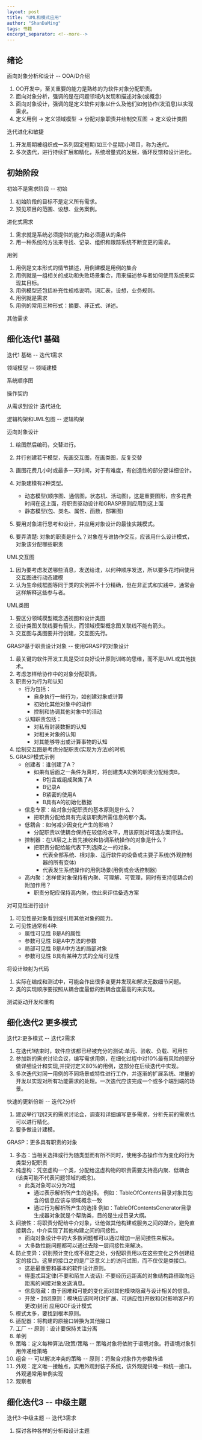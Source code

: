```yaml
---
layout: post
title: "UML和模式应用"
author: "ShanDaMing"
tags: 书籍
excerpt_separator: <!--more-->
---
```


## 绪论<!--more-->
面向对象分析和设计  -- OOA/D介绍
1. OO开发中，至关重要的能力是熟练的为软件对象分配职责。
2. 面向对象分析，强调的是在问题领域内发现和描述对象(或概念)
3. 面向对象设计，强调的是定义软件对象以什么及他们如何协作(发消息)以实现需求。
4. 定义用例 -> 定义领域模型 -> 分配对象职责并绘制交互图 -> 定义设计类图

迭代进化和敏捷
1. 开发周期被组织成一系列固定短期(如三个星期)小项目，称为迭代。
2. 多次迭代，进行持续扩展和精化，系统增量式的发展，循环反馈和设计进化。

## 初始阶段
初始不是需求阶段 -- 初始
1. 初始阶段的目标不是定义所有需求。
2. 预见项目的范围、设想、业务案例。

进化式需求
1. 需求就是系统必须提供的能力和必须遵从的条件
2. 用一种系统的方法来寻找、记录、组织和跟踪系统不断变更的需求。

用例
1. 用例是文本形式的情节描述，用例建模是用例的集合
2. 用例就是一组相关的成功和失败场景集合，用来描述参与者如何使用系统来实现其目标。
3. 用例模型还包括补充性规格说明，词汇表，设想，业务规则。
4. 用例就是需求
5. 用例的常用三种形式：摘要、非正式、详述。

其他需求

## 细化迭代1 基础
迭代1 基础 -- 迭代1需求

领域模型 -- 领域建模

系统顺序图

操作契约

从需求到设计 迭代进化

逻辑构架和UML包图 -- 逻辑构架

迈向对象设计
1. 绘图然后编码，交替进行。
2. 并行创建若干模型，先画交互图，在画类图，反复交替
3. 画图花费几小时或最多一天时间，对于有难度，有创造性的部分要详细设计。

4. 对象建模有2种类型。
	  * 动态模型(顺序图、通信图，状态机、活动图)，这是重要图形，应多花费时间在这上面，将职责驱动设计和GRASP原则应用到这上面
	  * 静态模型(包、类名、属性、函数，部署图)

5. 要用对象进行思考和设计，并应用对象设计的最佳实践模式。
6. 要弄清楚: 对象的职责是什么？对象在与谁协作交互，应该用什么设计模式，对象该分配哪些职责

UML交互图
1. 因为要考虑发送哪些消息，发送给谁，以何种顺序发送，所以要多花时间使用交互图进行动态建模
2. 认为生命线框图等同于类的实例并不十分精确，但在非正式和实践中，通常会这样解释这些参与者。

UML类图
1. 要区分领域模型概念透视图和设计类图
2. 设计类图关联线要有箭头，而领域模型概念图关联线不能有箭头。
3. 交互图与类图要并行创建，交互图先行。

GRASP基于职责设计对象 -- 使用GRASP的对象设计
1. 最关键的软件开发工具是受过良好设计原则训练的思维，而不是UML或其他技术。
2. 考虑怎样给协作中的对象分配职责。
3. 职责分为行为和认知
	 * 行为包括：
	  	- 自身执行一些行为，如创建对象或计算
	  	- 初始化其他对象中的动作
	  	- 控制和协调其他对象中的活动
	 * 认知职责包括：
		  - 对私有封装数据的认知
		  - 对相关对象的认知
		  - 对其能够导出或计算事物的认知
4. 绘制交互图是考虑分配职责(实现为方法)的时机
5. GRASP模式示例
	 * 创建者：谁创建了A？
		  + 如果有后面之一条件为真时，将创建类A实例的职责分配给类B。 
		   	- B包含或组成聚集了A
		   	- B记录A
		   	- B紧密的使用A
		   	- B具有A的初始化数据
	 * 信息专家：给对象分配职责的基本原则是什么？
		  + 把职责分配给具有完成该职责所需信息的那个类。
	 * 低耦合：如何减少因变化产生的影响？
		  + 分配职责以使耦合保持在较低的水平，用该原则对可选方案评估。
	 * 控制器：在UI层之上首先接收和协调系统操作的对象是什么？
		  + 把职责分配给能代表下列选择之一的对象。
			   - 代表全部系统、根对象、运行软件的设备或主要子系统(外观控制器的所有变体)
			   - 代表发生系统操作的用例场景(用例或会话控制器)
	 * 高内聚：怎样使对象保持有内聚、可理解、可管理，同时有支持低耦合的附加作用？
		  + 职责分配应保持高内聚，依此来评估备选方案
		
对可见性进行设计
1. 可见性是对象看到或引用其他对象的能力。
2. 可见性通常有4种:
	  * 属性可见性  B是A的属性
	  * 参数可见性  B是A中方法的参数
	  * 局部可见性  B是A中方法的局部对象
	  * 参数可见性  B具有某种方式的全局可见性
	  
将设计映射为代码
1. 实际在编成和测试中，可能会作出很多变更并发现和解决无数细节问题。
2. 类的实现顺序要按照从耦合度最低的到耦合度最高的来实现。

测试驱动开发和重构

## 细化迭代2 更多模式
迭代2:更多模式 -- 迭代2需求
1. 在迭代1结束时，软件应该都已经被充分的测试:单元、验收、负载、可用性
2. 参加新的需求讨论会议，编写需求用例，在细化过程中对10%最有风险的部分做详细设计和实现,并探讨定义80%的用例，这部分在后续迭代中实现。
3. 多次迭代对同一用例的不同场景或特性进行工作，并逐渐的扩展系统、增量的开发以实现对所有功能需求的处理。一次迭代应该完成一个或多个端到端的场景。

快速的更新份新 -- 迭代2分析
1. 建议举行1到2天的需求讨论会，调查和详细编写更多需求，分析先前的需求也可以进行精化。
2. 要多做设计建模。

GRASP：更多具有职责的对象
1. 多态：当相关选择或行为随类型而有所不同时，使用多态操作作为变化的行为类型分配职责
2. 纯虚构：凭空虚构一个类，分配给这虚构物的职责需要支持高内聚、低耦合(该类可能不代表问题领域的概念)。
	 * 此类对象可以分为2组
		  + 通过表示解析所产生的选择。 例如：TableOfContents目录对象其包含的信息应该与领域概念一致
		  + 通过行为解析所产生的选择   例如：TableOfContentsGenerator目录生成器对象就是个帮助类，目的是生成目录大纲。
3. 间接性：将职责分配给中介对象，让他做其他构建或服务之间的媒介，避免直接耦合，中介实现了其他构建之间的间接性。
	 * 面向对象设计中的大多数问题都可以通过增加一层间接性来解决。
	 * 大多数性能问题都可以通过去除一层间接性来解决。
4. 防止变异：识别预计变化或不稳定之处，分配职责用以在这些变化之外创建稳定的接口。这里的接口之的是广泛意义上的访问试图，而不仅仅是类接口。
	 * 这是最重要和基本的软件设计原则。
	 * 得墨忒耳定律(不要和陌生人说话): 不要经历远距离的对象结构路径取向远距离的间接对象发送消息。
	 * 信息隐藏：由于困难和可能的变化而对其他模块隐藏与设计相关的信息。
	 * 开放 - 封闭原则：模块应该同时(对扩展、可适应性)开放和(对影响客户的更改)封闭
应用GOF设计模式
1. 模式太多，要找到根本原则。
2. 适配器：将构建的原接口转换为其他接口
3. 工厂  --  原则：设计要保持关注分离
4. 单例
5. 策略：定义每种算法/政策/策略 -- 策略对象将依附于语境对象。将语境对象引用传递给策略
6. 组合 -- 可以解决冲突的策略 -- 原则：将聚合对象作为参数传递
7. 外观：定义唯一接触点，实用外观封装子系统，该外观提供唯一和统一接口。外观通常用单例实现
8. 观察者

## 细化迭代3 -- 中级主题
迭代3-中级主题 -- 迭代3需求
1. 探讨各种各样的分析和设计主题
